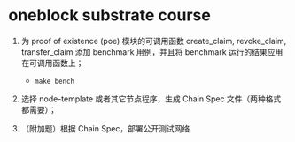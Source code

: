 # oneblock substrate course

1. 为 proof of existence (poe) 模块的可调用函数 create_claim, revoke_claim, transfer_claim 添加 benchmark 用例，并且将 benchmark 运行的结果应用在可调用函数上；
    - `make bench`

2. 选择 node-template 或者其它节点程序，生成 Chain Spec 文件（两种格式都需要）；
3. （附加题）根据 Chain Spec，部署公开测试网络
